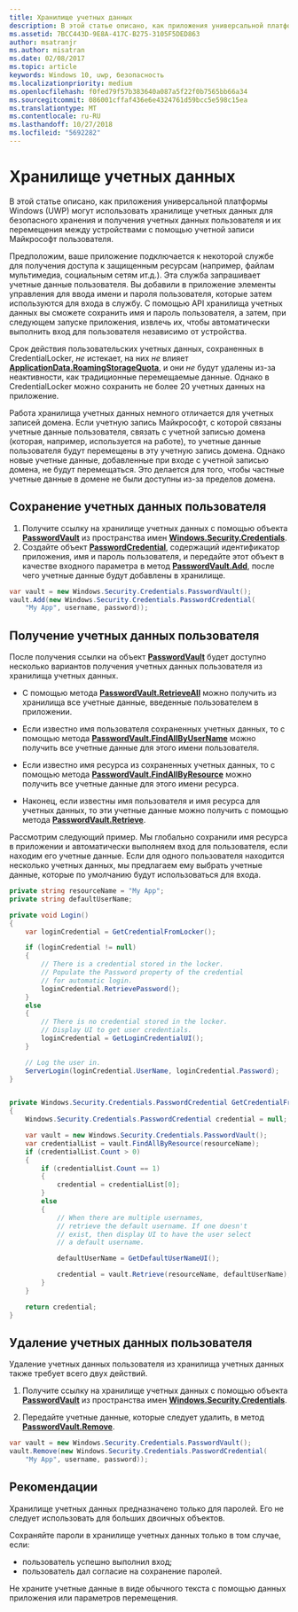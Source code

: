 ```yaml
---
title: Хранилище учетных данных
description: В этой статье описано, как приложения универсальной платформы Windows (UWP) могут использовать хранилище учетных данных для безопасного хранения и получения учетных данных пользователя и их перемещения между устройствами с помощью учетной записи Майкрософт пользователя.
ms.assetid: 7BCC443D-9E8A-417C-B275-3105F5DED863
author: msatranjr
ms.author: misatran
ms.date: 02/08/2017
ms.topic: article
keywords: Windows 10, uwp, безопасность
ms.localizationpriority: medium
ms.openlocfilehash: f0fed79f57b383640a087a5f22f0b7565bb66a34
ms.sourcegitcommit: 086001cffaf436e6e4324761d59bcc5e598c15ea
ms.translationtype: MT
ms.contentlocale: ru-RU
ms.lasthandoff: 10/27/2018
ms.locfileid: "5692282"
---
```

# <a name="credential-locker"></a>Хранилище учетных данных




В этой статье описано, как приложения универсальной платформы Windows (UWP) могут использовать хранилище учетных данных для безопасного хранения и получения учетных данных пользователя и их перемещения между устройствами с помощью учетной записи Майкрософт пользователя.

Предположим, ваше приложение подключается к некоторой службе для получения доступа к защищенным ресурсам (например, файлам мультимедиа, социальным сетям ит.д.). Эта служба запрашивает учетные данные пользователя. Вы добавили в приложение элементы управления для ввода имени и пароля пользователя, которые затем используются для входа в службу. С помощью API хранилища учетных данных вы сможете сохранить имя и пароль пользователя, а затем, при следующем запуске приложения, извлечь их, чтобы автоматически выполнить вход для пользователя независимо от устройства.

Срок действия пользовательских учетных данных, сохраненных в CredentialLocker, *не* истекает, на них *не* влияет [**ApplicationData.RoamingStorageQuota**](https://msdn.microsoft.com/library/windows/apps/br241625), и они *не* будут удалены из-за неактивности, как традиционные перемещаемые данные. Однако в CredentialLocker можно сохранить не более 20 учетных данных на приложение.

Работа хранилища учетных данных немного отличается для учетных записей домена. Если учетную запись Майкрософт, с которой связаны учетные данные пользователя, связать с учетной записью домена (которая, например, используется на работе), то учетные данные пользователя будут перемещены в эту учетную запись домена. Однако новые учетные данные, добавленные при входе с учетной записью домена, не будут перемещаться. Это делается для того, чтобы частные учетные данные в домене не были доступны из-за пределов домена.

## <a name="storing-user-credentials"></a>Сохранение учетных данных пользователя


1.  Получите ссылку на хранилище учетных данных с помощью объекта [**PasswordVault**](https://msdn.microsoft.com/library/windows/apps/br227081) из пространства имен [**Windows.Security.Credentials**](https://msdn.microsoft.com/library/windows/apps/br227089).
2.  Создайте объект [**PasswordCredential**](https://msdn.microsoft.com/library/windows/apps/br227061), содержащий идентификатор приложения, имя и пароль пользователя, и передайте этот объект в качестве входного параметра в метод [**PasswordVault.Add**](https://msdn.microsoft.com/library/windows/apps/hh701231), после чего учетные данные будут добавлены в хранилище.

```cs
var vault = new Windows.Security.Credentials.PasswordVault();
vault.Add(new Windows.Security.Credentials.PasswordCredential(
    "My App", username, password));
```

## <a name="retrieving-user-credentials"></a>Получение учетных данных пользователя


После получения ссылки на объект [**PasswordVault**](https://msdn.microsoft.com/library/windows/apps/br227081) будет доступно несколько вариантов получения учетных данных пользователя из хранилища учетных данных.

-   С помощью метода [**PasswordVault.RetrieveAll**](https://msdn.microsoft.com/library/windows/apps/br227088) можно получить из хранилища все учетные данные, введенные пользователем в приложении.

-   Если известно имя пользователя сохраненных учетных данных, то с помощью метода [**PasswordVault.FindAllByUserName**](https://msdn.microsoft.com/library/windows/apps/br227084) можно получить все учетные данные для этого имени пользователя.

-   Если известно имя ресурса из сохраненных учетных данных, то с помощью метода [**PasswordVault.FindAllByResource**](https://msdn.microsoft.com/library/windows/apps/br227083) можно получить все учетные данные для этого имени ресурса.

-   Наконец, если известны имя пользователя и имя ресурса для учетных данных, то эти учетные данные можно получить с помощью метода [**PasswordVault.Retrieve**](https://msdn.microsoft.com/library/windows/apps/br227087).

Рассмотрим следующий пример. Мы глобально сохранили имя ресурса в приложении и автоматически выполняем вход для пользователя, если находим его учетные данные. Если для одного пользователя находится несколько учетных данных, мы предлагаем ему выбрать учетные данные, которые по умолчанию будут использоваться для входа.

```cs
private string resourceName = "My App";
private string defaultUserName;

private void Login()
{
    var loginCredential = GetCredentialFromLocker();

    if (loginCredential != null)
    {
        // There is a credential stored in the locker.
        // Populate the Password property of the credential
        // for automatic login.
        loginCredential.RetrievePassword();
    }
    else
    {
        // There is no credential stored in the locker.
        // Display UI to get user credentials.
        loginCredential = GetLoginCredentialUI();
    }

    // Log the user in.
    ServerLogin(loginCredential.UserName, loginCredential.Password);
}


private Windows.Security.Credentials.PasswordCredential GetCredentialFromLocker()
{
    Windows.Security.Credentials.PasswordCredential credential = null;

    var vault = new Windows.Security.Credentials.PasswordVault();
    var credentialList = vault.FindAllByResource(resourceName);
    if (credentialList.Count > 0)
    {
        if (credentialList.Count == 1)
        {
            credential = credentialList[0];
        }
        else
        {
            // When there are multiple usernames,
            // retrieve the default username. If one doesn't
            // exist, then display UI to have the user select
            // a default username.

            defaultUserName = GetDefaultUserNameUI();

            credential = vault.Retrieve(resourceName, defaultUserName);
        }
    }

    return credential;
}
```

## <a name="deleting-user-credentials"></a>Удаление учетных данных пользователя


Удаление учетных данных пользователя из хранилища учетных данных также требует всего двух действий.

1.  Получите ссылку на хранилище учетных данных с помощью объекта [**PasswordVault**](https://msdn.microsoft.com/library/windows/apps/br227081) из пространства имен [**Windows.Security.Credentials**](https://msdn.microsoft.com/library/windows/apps/br227089).

2.  Передайте учетные данные, которые следует удалить, в метод [**PasswordVault.Remove**](https://msdn.microsoft.com/library/windows/apps/hh701242).

```cs
var vault = new Windows.Security.Credentials.PasswordVault();
vault.Remove(new Windows.Security.Credentials.PasswordCredential(
    "My App", username, password));
```

## <a name="best-practices"></a>Рекомендации


Хранилище учетных данных предназначено только для паролей. Его не следует использовать для больших двоичных объектов.

Сохраняйте пароли в хранилище учетных данных только в том случае, если:

-   пользователь успешно выполнил вход;
-   пользователь дал согласие на сохранение паролей.

Не храните учетные данные в виде обычного текста с помощью данных приложения или параметров перемещения.
